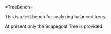 =TreeBench=

This is a test bench for analyzing balanced trees.

At present only the Scapegoat Tree is provided.
